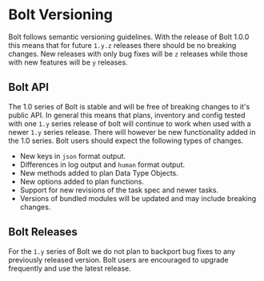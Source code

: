# Bolt Versioning

Bolt follows semantic versioning guidelines. With the release of Bolt 1.0.0
this means that for future `1.y.z` releases there should be no breaking
changes. New releases with only bug fixes will be `z` releases while those with new features will be `y` releases.

## Bolt API

The 1.0 series of Bolt is stable and will be free of breaking changes to it's
public API. In general this means that plans, inventory and config tested with
one `1.y` series release of bolt will continue to work when used with a newer
`1.y` series release. There will however be new functionality added in the 1.0
series. Bolt users should expect the following types of changes.

* New keys in `json` format output.
* Differences in log output and `human` format output.
* New methods added to plan Data Type Objects.
* New options added to plan functions.
* Support for new revisions of the task spec and newer tasks.
* Versions of bundled modules will be updated and may include breaking changes.

## Bolt Releases

For the `1.y` series of Bolt we do not plan to backport bug fixes to any
previously released version. Bolt users are encouraged to upgrade frequently
and use the latest release.
